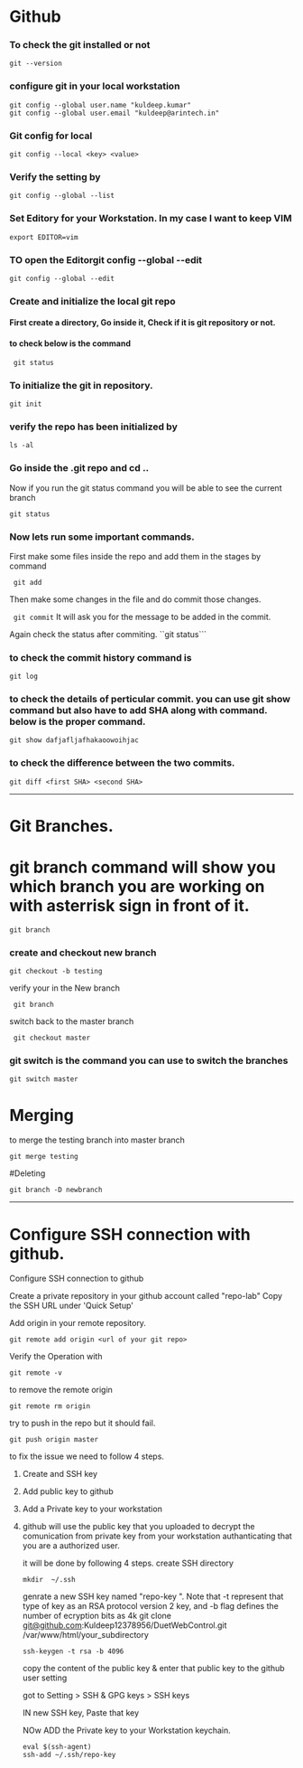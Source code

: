 # Github

### To check the git installed or not 

```
git --version
```
### configure git in your local workstation 
```
git config --global user.name "kuldeep.kumar"
git config --global user.email "kuldeep@arintech.in"
```
### Git config for local

```
git config --local <key> <value>

```

### Verify the setting by 
```
git config --global --list
```

### Set Editory for your Workstation. In my case I want to keep VIM
```
export EDITOR=vim
```

### TO open the Editorgit config --global --edit 

```
git config --global --edit
```
### Create and initialize the local git repo

#### First create a directory, Go inside it, Check if it is git repository or not.
#### to check below is the command
``` git status```    

### To initialize the git in repository.

```
git init
```
### verify the repo has been initialized by 

```
ls -al
```

### Go inside the .git repo and cd .. 
Now if you run the git status command you will be able to see the current branch 

```
git status
```

### Now lets run some important commands.

First make some files inside the repo and add them in the stages by command 

``` git add```

Then make some changes in the file and do commit those changes.

``` git commit```
It will ask you for the message to be added in the commit.

Again check the status after commiting. 
``git status```

### to check the commit history command is 

``` git log ```

### to check the details of perticular commit. you can use git show command but also have to add SHA along with command. below is the proper command.

``` git show dafjafljafhakaoowoihjac ```

### to check the difference between the two commits. 

``` git diff <first SHA> <second SHA> ```

********************************************************************************************

# Git Branches.

# git branch command will show you which branch you are working on with asterrisk sign in front of it.

```
git branch
```  

### create and checkout new branch 

``` git checkout -b testing ```

verify your in the New branch

``` git branch```

switch back to the master branch

``` git checkout master```

### git switch is the command you can use to switch the branches

```
git switch master
```

# Merging

to merge the testing branch into master branch

``` git merge testing ```

#Deleting 

``` git branch -D newbranch ```
********************************************************************

# Configure SSH connection with github.

Configure SSH connection to github 

Create a private repository in your github account called "repo-lab"
Copy the SSH URL under 'Quick Setup'

Add origin in your remote repository.

```
git remote add origin <url of your git repo>
```

Verify the Operation with 

```
git remote -v
```

to remove the remote origin 

```
git remote rm origin
```
try to push in the repo but it should fail.

```
git push origin master
```

to fix the issue we need to follow 4 steps.
1. Create and SSH key
2. Add public key to github
3. Add a Private key to your workstation
4. github will use the public key that you uploaded to decrypt the comunication from private key from your workstation authanticating that you are a authorized user.

   it will be done by following 4 steps.
   create SSH directory

   ```
   mkdir  ~/.ssh
   ```

   genrate a new SSH key named "repo-key ". Note that -t represent that type of key as an RSA protocol version 2 key, and -b flag defines the number of ecryption bits as 4k
git clone git@github.com:Kuldeep12378956/DuetWebControl.git /var/www/html/your_subdirectory

   ```
   ssh-keygen -t rsa -b 4096
   ```

   copy the content of the public key &  enter that public key to the github user setting

   got to Setting > SSH & GPG keys > SSH keys

   IN new SSH key, Paste that key

   NOw ADD the Private key to your Workstation keychain.

   ```
   eval $(ssh-agent)
   ssh-add ~/.ssh/repo-key
   




